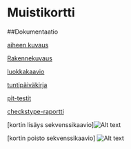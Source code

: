 
# Muistikortti

##Dokumentaatio

[aiheen kuvaus](dokumentaatiohakemisto/Kuvaus.md)

[Rakennekuvaus](dokumentaatiohakemisto/Rakennekuvaus.md)

[luokkakaavio](dokumentaatiohakemisto/luokkakaavio.png)

[tuntipäiväkirja](dokumentaatiohakemisto/tuntipäiväkirja.md)

[pit-testit](dokumentaatiohakemisto/pit-testit/201602261843/index.html)


[checkstype-raportti](dokumenttihakemisto/checkstyle.html)


[kortin lisäys sekvenssikaavio]![Alt text](dokumenttihakemisto/lisaaKorttiSekvenssikaavio)


[kortin poisto sekvenssikaavio]
![Alt text](dokumenttihakemisto/kortinPoistoSekvenssikaavio.jpg)
